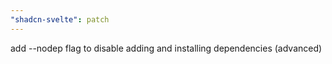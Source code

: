 ```yaml
---
"shadcn-svelte": patch
---
```


add --nodep flag to disable adding and installing dependencies (advanced)
